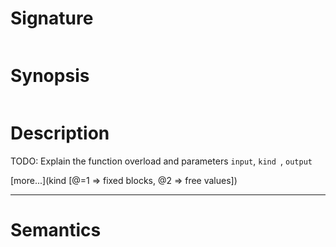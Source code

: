 # Signature
```vikid-signature
```

# Synopsis
```vikid-synopsis
```

# Description
TODO: Explain the function overload and parameters `input`, `kind `, `output`

[more...](kind [@=1 ⇒ fixed blocks, @2 ⇒ free values])

----
# Semantics